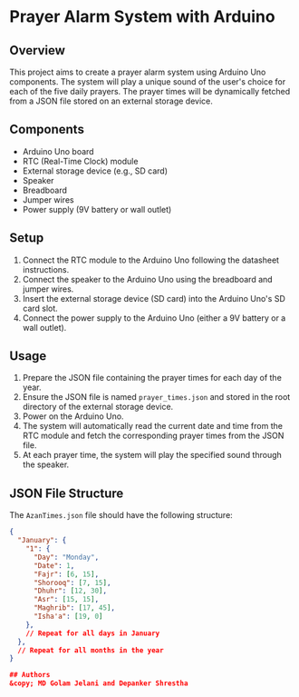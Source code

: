 # Prayer Alarm System with Arduino

## Overview
This project aims to create a prayer alarm system using Arduino Uno components. The system will play a unique sound of the user's choice for each of the five daily prayers. The prayer times will be dynamically fetched from a JSON file stored on an external storage device.

## Components
- Arduino Uno board
- RTC (Real-Time Clock) module
- External storage device (e.g., SD card)
- Speaker
- Breadboard
- Jumper wires
- Power supply (9V battery or wall outlet)

## Setup
1. Connect the RTC module to the Arduino Uno following the datasheet instructions.
2. Connect the speaker to the Arduino Uno using the breadboard and jumper wires.
3. Insert the external storage device (SD card) into the Arduino Uno's SD card slot.
4. Connect the power supply to the Arduino Uno (either a 9V battery or a wall outlet).

## Usage
1. Prepare the JSON file containing the prayer times for each day of the year.
2. Ensure the JSON file is named `prayer_times.json` and stored in the root directory of the external storage device.
3. Power on the Arduino Uno.
4. The system will automatically read the current date and time from the RTC module and fetch the corresponding prayer times from the JSON file.
5. At each prayer time, the system will play the specified sound through the speaker.

## JSON File Structure
The `AzanTimes.json` file should have the following structure:
```json
{
  "January": {
    "1": {
      "Day": "Monday",
      "Date": 1,
      "Fajr": [6, 15],
      "Shorooq": [7, 15],
      "Dhuhr": [12, 30],
      "Asr": [15, 15],
      "Maghrib": [17, 45],
      "Isha'a": [19, 0]
    },
    // Repeat for all days in January
  },
  // Repeat for all months in the year
}

## Authors
&copy; MD Golam Jelani and Depanker Shrestha
